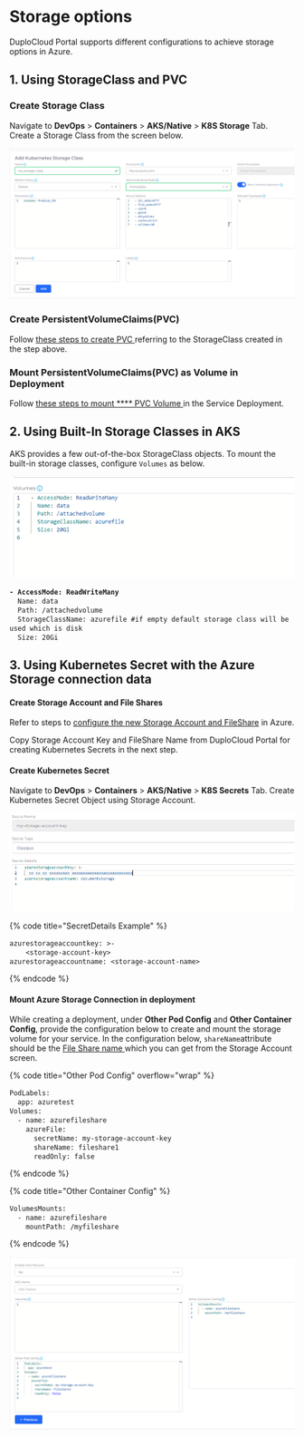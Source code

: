 # Storage options

DuploCloud Portal supports different configurations to achieve storage options in Azure.

## 1. Using StorageClass and PVC

### Create Storage Class

Navigate to **DevOps** > **Containers** > **AKS/Native** > **K8S Storage** Tab. Create a Storage Class from the screen below.

![sample StorageClass](<../../../.gitbook/assets/image (27).png>)

### Create PersistentVolumeClaims(PVC)

Follow [these steps to create PVC ](storage-options.md#create-persistentvolumeclaims-pvc)referring to the StorageClass created in the step above.

### Mount PersistentVolumeClaims(PVC) as Volume in Deployment

Follow [these steps to mount **** PVC Volume ](storage-options.md#mount-persistentvolumeclaims-pvc-as-volume-in-deployment)in the Service Deployment.

## 2. Using Built-In Storage Classes in AKS

AKS provides a few out-of-the-box StorageClass objects. To mount the built-in storage classes, configure `Volumes`  as below.

![Service Deployment Page](<../../../.gitbook/assets/image (2).png>)

<pre data-title="Volumes field"><code><strong>- AccessMode: ReadWriteMany
</strong>  Name: data
  Path: /attachedvolume
  StorageClassName: azurefile #if empty default storage class will be used which is disk
  Size: 20Gi</code></pre>

## **3. Using Kubernetes Secret with the Azure Storage connection data**

#### **Create Storage Account and File Shares**

Refer to steps to [configure the new Storage Account and FileShare](../storage-account.md) in Azure.

Copy Storage Account Key and FileShare Name from DuploCloud Portal for creating Kubernetes Secrets in the next step.

#### **Create Kubernetes Secret**

Navigate to **DevOps** > **Containers** > **AKS/Native** > **K8S Secrets**  Tab. Create Kubernetes Secret Object using Storage Account.

![Kubernetes Storage Account Secret](<../../../.gitbook/assets/image (34).png>)

{% code title="SecretDetails Example" %}
```
azurestorageaccountkey: >-
    <storage-account-key>
azurestorageaccountname: <storage-account-name>

```
{% endcode %}

#### Mount Azure Storage Connection in deployment

While creating a deployment, under **Other Pod Config** and **Other Container Config**, provide the configuration below to create and mount the storage volume for your service. In the configuration below, `shareName`attribute should be the [File Share name ](../storage-account.md#create-and-view-file-shares)which you can get from the Storage Account screen.

{% code title="Other Pod Config" overflow="wrap" %}
```
PodLabels:
  app: azuretest
Volumes:
  - name: azurefileshare
    azureFile:
      secretName: my-storage-account-key
      shareName: fileshare1
      readOnly: false
```
{% endcode %}

{% code title="Other Container Config" %}
```
VolumesMounts:
  - name: azurefileshare
    mountPath: /myfileshare
```
{% endcode %}

![Service Deployment Screen with K8s Secret example](<../../../.gitbook/assets/image (25).png>)
